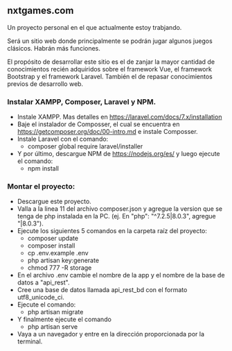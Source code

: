 ## nxtgames.com

Un proyecto personal en el que actualmente estoy trabjando.

Será un sitio web donde principalmente se podrán jugar algunos juegos clásicos. Habrán más funciones.

El propósito de desarrollar este sitio es el de zanjar la mayor cantidad de conocimientos recién adquiridos sobre el framework Vue, el framework Bootstrap y el framework Laravel. También el de repasar conocimientos previos de desarrollo web.

### Instalar XAMPP, Composer, Laravel y NPM.
- Instale XAMPP. Mas detalles en https://laravel.com/docs/7.x/installation
- Baje el instalador de Composser, el cual se encuentra en https://getcomposer.org/doc/00-intro.md e instale Composser.
- Instale Laravel con el comando:
    - composer global require laravel/installer
- Y por último, descargue NPM de https://nodejs.org/es/ y luego ejecute el comando:
    - npm install
    
 ### Montar el proyecto:
- Descargue este proyecto.
- Valla a la linea 11 del archivo composer.json y agregue la version que se tenga de php instalada en la PC. (ej. En "php": "^7.2.5|8.0.3", agregue "|8.0.3").
- Ejecute los siguientes 5 comandos en la carpeta raíz del proyecto:
    - composer update
    - composer install
    - cp .env.example .env
    - php artisan key:generate
    - chmod 777 -R  storage
- En el archivo .env cambie el nombre de la app y el nombre de la base de datos a "api_rest".
- Cree una base de datos llamada api_rest_bd con el formato utf8_unicode_ci.
- Ejecute el comando:
    - php artisan migrate
- Y finalmente ejecute el comando
    - php artisan serve
- Vaya a un navegador y entre en la dirección proporcionada por la terminal.
